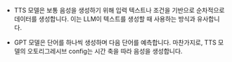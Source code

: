 
- TTS 모델은 보통 음성을 생성하기 위해 입력 텍스트나 조건을 기반으로 순차적으로 데이터를 생성합니다. 이는 LLM이 텍스트를 생성할 때 사용하는 방식과 유사합니다.

- GPT 모델은 단어를 하나씩 생성하며 다음 단어를 예측합니다. 마찬가지로, TTS 모델의 오토리그레시브 config는 시간 축을 따라 음성을 생성합니다.


